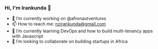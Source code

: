 ### Hi, I'm Irankunda 👋

- 🔭 I’m currently working on @afronautventures
- 📫 How to reach me: nzirankunda@gmail.com
- 🌱 I’m currently learning DevOps and how to build multi-tenancy apps with Javascript
- 👯 I’m looking to collaborate on building startups in Africa
<!--
**cnkunda/cnkunda** is a ✨ _special_ ✨ repository because its `README.md` (this file) appears on your GitHub profile.

Here are some ideas to get you started:

- 👯 I’m looking to collaborate on building startups in Africa
- 🤔 I’m looking for help with ...
- 😄 Pronouns: ...
-->
